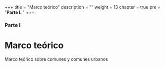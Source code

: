 +++
title = "Marco teórico"
description = ""
weight = 13
chapter = true
pre = "<b>Parte I. </b>"
+++

### Parte I

# Marco teórico

Marco teórico sobre comunes y comunes urbanos
